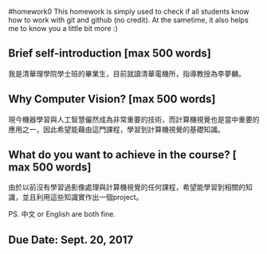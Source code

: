 #homework0
This homework is simply used to check if all students know how to work with git and github (no credit).
At the sametime, it also helps me to know you a little bit more :)

## Brief self-introduction [max 500 words]

我是清華理學院學士班的畢業生，目前就讀清華電機所，指導教授為李夢麟。

## Why Computer Vision? [max 500 words]

現今機器學習與人工智慧儼然成為非常重要的技術，而計算機視覺也是當中重要的應用之一，因此希望能藉由這門課程，學習到計算機視覺的基礎知識。

## What do you want to achieve in the course? [ max 500 words]

由於以前沒有學習過影像處理與計算機視覺的任何課程，希望能學習到相關的知識，並且利用這些知識實作出一個project。

PS. 中文 or English are both fine.

## Due Date: Sept. 20, 2017
